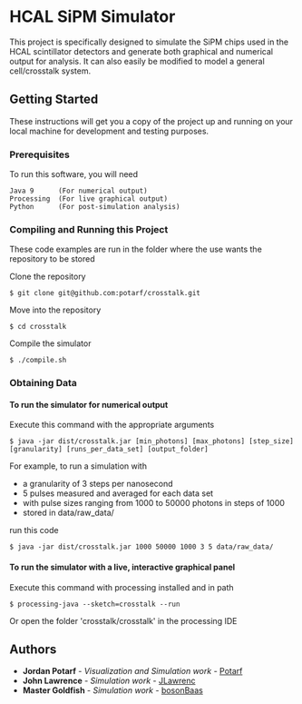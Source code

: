 # HCAL SiPM Simulator                                                            
                                                                                 
This project is specifically designed to simulate the SiPM chips used in the     
HCAL scintillator detectors and generate both graphical and numerical output for 
analysis. It can also easily be modified to model a general cell/crosstalk 
system.

## Getting Started

These instructions will get you a copy of the project up and running on your 
local machine for development and testing purposes.

### Prerequisites

To run this software, you will need
```
Java 9      (For numerical output)
Processing  (For live graphical output)
Python      (For post-simulation analysis)
```

### Compiling and Running this Project

These code examples are run in the folder where the use wants the repository to be stored

Clone the repository

```Shell
$ git clone git@github.com:potarf/crosstalk.git
```

Move into the repository

```Shell
$ cd crosstalk
```

Compile the simulator

```Shell
$ ./compile.sh
```

### Obtaining Data

#### To run the simulator for numerical output

Execute this command with the appropriate arguments

```Shell
$ java -jar dist/crosstalk.jar [min_photons] [max_photons] [step_size] [granularity] [runs_per_data_set] [output_folder]
```

For example, to run a simulation with 
-    a granularity of 3 steps per nanosecond
-    5 pulses measured and averaged for each data set
-    with pulse sizes ranging from 1000 to 50000 photons in steps of 1000
-    stored in data/raw_data/

run this code

```Shell
$ java -jar dist/crosstalk.jar 1000 50000 1000 3 5 data/raw_data/
```

#### To run the simulator with a live, interactive graphical panel

Execute this command with processing installed and in path

```Shell
$ processing-java --sketch=crosstalk --run
```

Or open the folder 'crosstalk/crosstalk' in the processing IDE

## Authors

* **Jordan Potarf** - *Visualization and Simulation work* - [Potarf](https://github.com/Potarf)
* **John Lawrence** - *Simulation work* - [JLawrenc](https://github.com/JLawrenc)
* **Master Goldfish** - *Simulation work* - [bosonBaas](https://github.com/bosonBaas)
